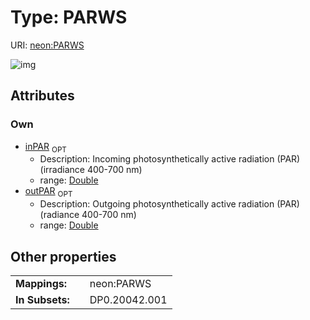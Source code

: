 
# Type: PARWS




URI: [neon:PARWS](https://data.neonscience.org/PARWS)


![img](http://yuml.me/diagram/nofunky;dir:TB/class/[PARWS&#124;inPAR:double%20%3F;outPAR:double%20%3F])

## Attributes


### Own

 * [inPAR](inPAR.md)  <sub>OPT</sub>
    * Description: Incoming photosynthetically active radiation (PAR) (irradiance 400-700 nm)
    * range: [Double](types/Double.md)
 * [outPAR](outPAR.md)  <sub>OPT</sub>
    * Description: Outgoing photosynthetically active radiation (PAR) (radiance 400-700 nm)
    * range: [Double](types/Double.md)

## Other properties

|  |  |  |
| --- | --- | --- |
| **Mappings:** | | neon:PARWS |
| **In Subsets:** | | DP0.20042.001 |

